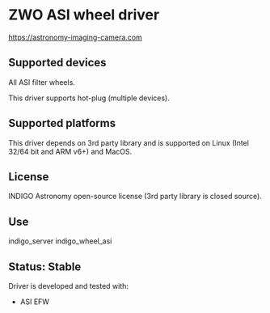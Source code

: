 # ZWO ASI wheel driver

https://astronomy-imaging-camera.com

## Supported devices

All ASI filter wheels.

This driver supports hot-plug (multiple devices).

## Supported platforms

This driver depends on 3rd party library and is supported on Linux (Intel 32/64 bit and ARM v6+) and MacOS.

## License

INDIGO Astronomy open-source license (3rd party library is closed source).

## Use

indigo_server indigo_wheel_asi

## Status: Stable

Driver is developed and tested with:
* ASI EFW
